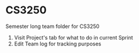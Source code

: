 # CS3250
Semester long team folder for CS3250

<ol>
<li>Visit Project's tab for what to do in current Sprint
<li>Edit Team log for tracking purposes
</ol>
